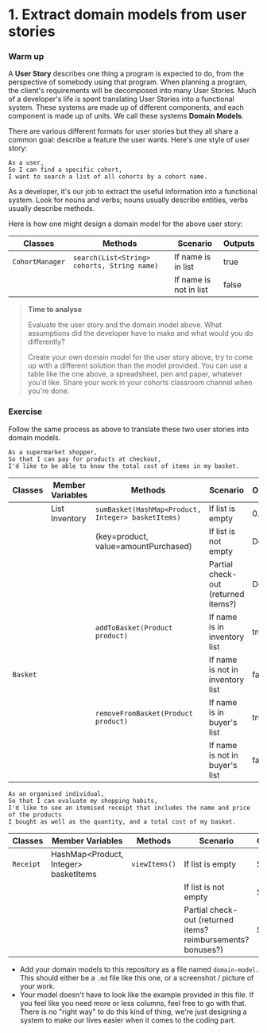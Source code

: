# 1. Extract domain models from user stories

### Warm up

A **User Story** describes one thing a program is expected to do, from the perspective of somebody using that program. When planning a program, the client's requirements will be decomposed into many User Stories. Much of a developer's life is spent translating User Stories into a functional system. These systems are made up of different components, and each component is made up of units. We call these systems **Domain Models**.

There are various different formats for user stories but they all share a common goal: describe a feature the user wants. Here's one style of user story:

```
As a user,
So I can find a specific cohort,
I want to search a list of all cohorts by a cohort name.
```

As a developer, it's our job to extract the useful information into a functional system. Look for nouns and verbs; nouns usually describe entities, verbs usually describe methods.

Here is how one might design a domain model for the above user story:

| Classes         | Methods                                     | Scenario               | Outputs |
|-----------------|---------------------------------------------|------------------------|---------|
| `CohortManager` | `search(List<String> cohorts, String name)` | If name is in list     | true    |
|                 |                                             | If name is not in list | false   |

> **Time to analyse**
>
> Evaluate the user story and the domain model above. What assumptions did the developer have to make and what would you do differently?
>
> Create your own domain model for the user story above, try to come up with a different solution than the model provided. You can use a table like the one above, a spreadsheet, pen and paper, whatever you'd like. Share your work in your cohorts classroom channel when you're done.

### Exercise

Follow the same process as above to translate these two user stories into domain models.

```
As a supermarket shopper,
So that I can pay for products at checkout,
I'd like to be able to know the total cost of items in my basket.
```
| Classes  | Member Variables        | Methods                                            | Scenario                            | Outputs |
|----------|-------------------------|----------------------------------------------------|-------------------------------------|---------|
|          | List<Product> Inventory | `sumBasket(HashMap<Product, Integer> basketItems)` | If list is empty                    | 0.00    |
|          |                         | (key=product, value=amountPurchased)               | If list is not empty                | Double  |
|          |                         |                                                    | Partial check-out (returned items?) | Double  |
|          |                         | `addToBasket(Product product)`                     | If name is in inventory list        | true    |
| `Basket` |                         |                                                    | If name is not in inventory list    | false   |
|          |                         | `removeFromBasket(Product product)`                | If name is in buyer's list          | true    |
|          |                         |                                                    | If name is not in buyer's list      | false   |


```
As an organised individual,
So that I can evaluate my shopping habits,
I'd like to see an itemised receipt that includes the name and price of the products
I bought as well as the quantity, and a total cost of my basket.
```
| Classes     | Member Variables                       | Methods       | Scenario                                                     | Outputs |
|-------------|----------------------------------------|---------------|--------------------------------------------------------------|---------|
| `Receipt`   | HashMap<Product, Integer> basketItems  | `viewItems()` | If list is empty                                             | String  |
|             |                                        |               | If list is not empty                                         | String  |
|             |                                        |               | Partial check-out (returned items? reimbursements? bonuses?) | String  |

- Add your domain models to this repository as a file named `domain-model`. This should either be a `.md` file like this one, or a screenshot / picture of your work.
- Your model doesn't have to look like the example provided in this file. If you feel like you need more or less columns, feel free to go with that. There is no "right way" to do this kind of thing, we're just designing a system to make our lives easier when it comes to the coding part.
